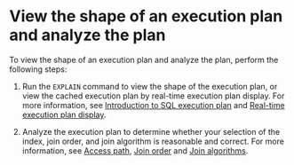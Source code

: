 View the shape of an execution plan and analyze the plan 
=============================================================================



To view the shape of an execution plan and analyze the plan, perform the following steps:

1. Run the `EXPLAIN` command to view the shape of the execution plan, or view the cached execution plan by real-time execution plan display. For more information, see [Introduction to SQL execution plan](/en-US/12.sql-tuning-guide/2.sql-execution-plan/1.introduction-to-sql-execution-plan.md) and [Real-time execution plan display](/en-US/12.sql-tuning-guide/2.sql-execution-plan/5.real-time-execution-plan-display.md).

   

2. Analyze the execution plan to determine whether your selection of the index, join order, and join algorithm is reasonable and correct. For more information, see [Access path](/en-US/12.sql-tuning-guide/4.sql-tuning/5.query-optimization/1.access-path/1.overview-of-access-path.md), [Join order](/en-US/12.sql-tuning-guide/4.sql-tuning/5.query-optimization/2.join-algorithm/3.join-order.md) and [Join algorithms](/en-US/12.sql-tuning-guide/4.sql-tuning/5.query-optimization/2.join-algorithm/2.join-algorithms.md).

   



